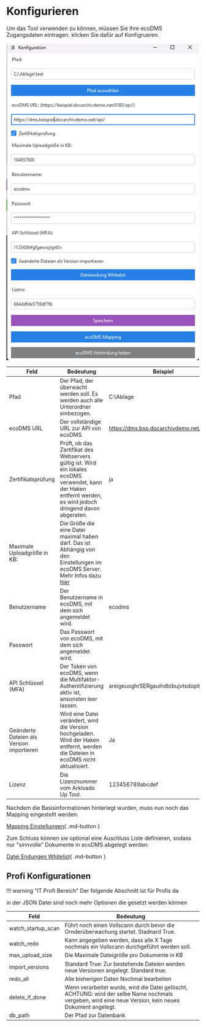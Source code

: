 # Konfigurieren


Um das Tool verwenden zu können, müssen Sie Ihre ecoDMS Zugangsdaten eintragen. 
klicken Sie dafür auf Konfigrueren. 

![Konfig](<../3. Konfiguration/img/Konfig.png>)



| Feld                                      | Bedeutung                                                                                                                                                                                                                                                                                      | Beispiel                                |
| ----------------------------------------- | ---------------------------------------------------------------------------------------------------------------------------------------------------------------------------------------------------------------------------------------------------------------------------------------------- | --------------------------------------- |
| Pfad                                      | Der Pfad, der überwacht werden soll. Es werden auch alle Unterordner einbezogen.                                                                                                                                                                                                               | C:\Ablage                               |
| ecoDMS URL                                | Der vollständige URL zur API von ecoDMS.                                                                                                                                                                                                                                                       | https://dms.bsp.docarchivdemo.net/api/  |
| Zertifikatsprüfung                        | Prüft, ob das Zertifikat des Webservers gültig ist. Wird ein lokales ecoDMS verwendet, kann der Haken entfernt werden, es wird jedoch dringend davon abgeraten.                                                                                                                                | ja                                      |
| Maximale Uploadgröße in KB:               | Die Größe die eine Datei maximal haben darf. Das ist Abhängig von den Einstellungen im ecoDMS Server. Mehr Infos dazu [hier](https://confluence.applord-gruppe.eu/api/upload-groesse) |
| Benutzername                              | Der Benutzername in ecoDMS, mit dem sich angemeldet wird.                                                                                                                                                                                                                                      | ecodms                                  |
| Passwort                                  | Das Passwort von ecoDMS, mit dem sich angemeldet wird.                                                                                                                                                                                                                                         |
| API Schlüssel (MFA)                       | Der Token von ecoDMS, wenn die Multifaktor-Authentifizierung aktiv ist, ansonsten leer lassen.                                                                                                                                                                                                 | areigeuoghrSERgauihdtobujvtsdopitbastd= |
| Geänderte Dateien als Version importieren | Wird eine Datei verändert, wird die Version hochgeladen. Wird der Haken entfernt, werden die Dateien in ecoDMS nicht aktualisiert.                                                                                                                                                             | Ja                                      |
| Lizenz                                    | Die Lizenznummer vom Arkivado Up Tool.                                                                                                                                                                                                                                                         | 123456789abcdef                         |


Nachdem die Basisinformationen hinterlegt wurden, muss nun noch das Mapping eingestellt werden:

[Mapping Einstellungen](005config_mapping.md){ .md-button }


Zum Schluss können sie optional eine Auschluss Liste definieren, sodass nur "sinnvolle" Dokumente in ecoDMS abgelegt werden:

[Datei Endungen Whitelist](006config_whitelist.md){ .md-button }



## Profi Konfigurationen

!!! warning "IT Profi Bereich"
    Der folgende Abschnitt ist für Profis da

in der JSON Datei sind noch mehr Optionen die gesetzt werden können


| Feld               | Bedeutung                                                                                                                                              |
| ------------------ | ------------------------------------------------------------------------------------------------------------------------------------------------------ |
| watch_startup_scan | Führt noch einen Vollscann durch bevor die Ornderüberwachung startet. Stadnard True.                                                                   |
| watch_redo         | Kann angegeben werden, dass alle X Tage nochmals ein Vollscann durchgeführt werden soll.                                                               |
| max_upload_size    | Die Maximale Dateigröße pro Dokumente in KB                                                                                                            |
| import_versions    | Standard True: Zur bestehende Dateien werden neue Versionen angelegt. Standard true.                                                                   |
| redo_all           | Alle bisherigen Daten Nochmal bearbeiten                                                                                                               |
| delete_if_done     | Wenn verarbeitet wurde, wird die Datei gelöscht, ACHTUNG: wird der selbe Name nochmals vergeben, wird eine neue Version, kein neues Dokument angelegt. |
| db_path            | Der Pfad zur Datenbank                                                                                                                                 |